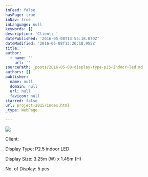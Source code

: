 ```yaml
---
inFeed: false
hasPage: true
inNav: true
inLanguage: null
keywords: []
description: 'Client: '
datePublished: '2016-05-08T13:55:18.070Z'
dateModified: '2016-05-08T13:26:18.955Z'
title: ''
author:
  - name: ''
    url: ''
sourcePath: _posts/2016-05-08-display-type-p25-indoor-led.md
authors: []
publisher:
  name: null
  domain: null
  url: null
  favicon: null
starred: false
url: project-2015/index.html
_type: WebPage

---
```

![](https://the-grid-user-content.s3-us-west-2.amazonaws.com/7df37645-4140-49a9-92ee-bffca9ef085c.jpg)

Client: 

Display Type: P2.5 indoor LED

Display Size: 3.25m (W) x 1.45m (H)

No. of Display: 5 pcs